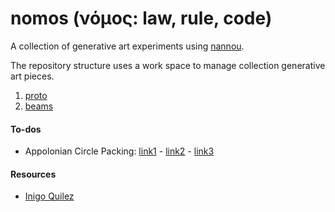 # nomos (νόμος: law, rule, code)


A collection of generative art experiments using [nannou](https://nannou.cc/).

The repository structure uses a work space to manage collection generative art pieces.

1. [proto](https://github.com/magi-1/nomos/tree/main/proto)
2. [beams](https://github.com/magi-1/nomos/tree/main/beams)

#### To-dos

- Appolonian Circle Packing: [link1](https://www.wikihow.com/Create-an-Apollonian-Gasket) - [link2](http://www.malinc.se/math/geometry/apolloniangasketen.php)  - [link3](https://www.youtube.com/watch?v=jIQgaPemtSg)


#### Resources

- [Inigo Quilez](https://www.iquilezles.org/)
